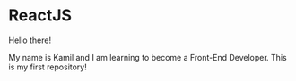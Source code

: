 # ReactJS

Hello there!

My name is Kamil and I am learning to become a Front-End Developer. This is my first repository!
